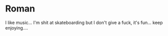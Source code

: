 # Roman
I like music... I'm shit at skateboarding but I don't give a fuck, it's fun... 
keep enjoying....
